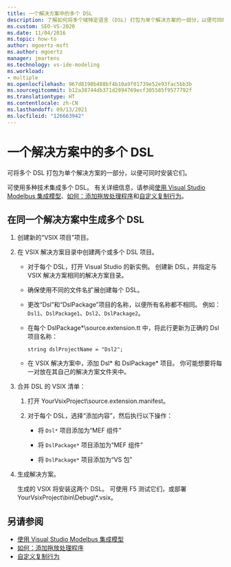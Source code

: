 ```yaml
---
title: 一个解决方案中的多个 DSL
description: 了解如何将多个域特定语言 (DSL) 打包为单个解决方案的一部分，以便可同时安装它们。
ms.custom: SEO-VS-2020
ms.date: 11/04/2016
ms.topic: how-to
author: mgoertz-msft
ms.author: mgoertz
manager: jmartens
ms.technology: vs-ide-modeling
ms.workload:
- multiple
ms.openlocfilehash: 967d8190b488bf4b10a9f01739e52e93fac5bb3b
ms.sourcegitcommit: b12a38744db371d2894769ecf305585f9577792f
ms.translationtype: HT
ms.contentlocale: zh-CN
ms.lasthandoff: 09/13/2021
ms.locfileid: "126663942"
---
```

# <a name="multiple-dsls-in-one-solution"></a>一个解决方案中的多个 DSL

可将多个 DSL 打包为单个解决方案的一部分，以便可同时安装它们。

可使用多种技术集成多个 DSL。 有关详细信息，请参阅[使用 Visual Studio Modelbus 集成模型](../modeling/integrating-models-by-using-visual-studio-modelbus.md)、[如何：添加拖放处理程序](../modeling/how-to-add-a-drag-and-drop-handler.md)和[自定义复制行为](../modeling/customizing-copy-behavior.md)。

## <a name="build-more-than-one-dsl-in-the-same-solution"></a>在同一个解决方案中生成多个 DSL

1. 创建新的“VSIX 项目”项目。

2. 在 VSIX 解决方案目录中创建两个或多个 DSL 项目。

   - 对于每个 DSL，打开 Visual Studio 的新实例。 创建新 DSL，并指定与 VSIX 解决方案相同的解决方案目录。

   - 确保使用不同的文件名扩展创建每个 DSL。

   - 更改“Dsl”和“DslPackage”项目的名称，以便所有名称都不相同。 例如：`Dsl1`、`DslPackage1`、`Dsl2`、`DslPackage2`。

   - 在每个 DslPackage\*\source.extension.tt 中，将此行更新为正确的 Dsl 项目名称：

      `string dslProjectName = "Dsl2";`

   - 在 VSIX 解决方案中，添加 Dsl* 和 DslPackage\* 项目。 你可能想要将每一对放在其自己的解决方案文件夹中。

2. 合并 DSL 的 VSIX 清单：

   1. 打开 YourVsixProject\source.extension.manifest。

   2. 对于每个 DSL，选择“添加内容”，然后执行以下操作：

       - 将 `Dsl*` 项目添加为“MEF 组件”

       - 将 `DslPackage*` 项目添加为“MEF 组件”

       - 将 `DslPackage*` 项目添加为“VS 包”

3. 生成解决方案。

   生成的 VSIX 将安装这两个 DSL。 可使用 F5 测试它们，或部署 YourVsixProject\bin\Debug\\\*.vsix。

## <a name="see-also"></a>另请参阅

- [使用 Visual Studio Modelbus 集成模型](../modeling/integrating-models-by-using-visual-studio-modelbus.md)
- [如何：添加拖放处理程序](../modeling/how-to-add-a-drag-and-drop-handler.md)
- [自定义复制行为](../modeling/customizing-copy-behavior.md)